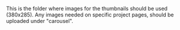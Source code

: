 This is the folder where images for the thumbnails should be used (380x285). Any images needed on specific project pages, should be uploaded under "carousel".
